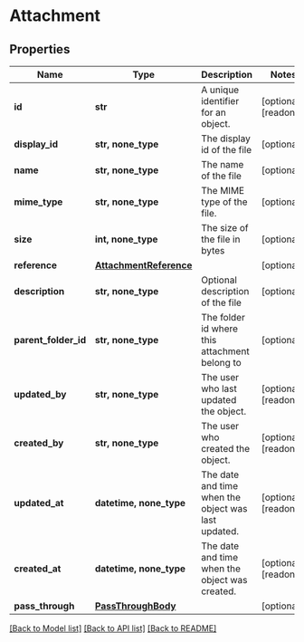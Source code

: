 # Attachment


## Properties
Name | Type | Description | Notes
------------ | ------------- | ------------- | -------------
**id** | **str** | A unique identifier for an object. | [optional] [readonly] 
**display_id** | **str, none_type** | The display id of the file | [optional] 
**name** | **str, none_type** | The name of the file | [optional] 
**mime_type** | **str, none_type** | The MIME type of the file. | [optional] 
**size** | **int, none_type** | The size of the file in bytes | [optional] 
**reference** | [**AttachmentReference**](AttachmentReference.md) |  | [optional] 
**description** | **str, none_type** | Optional description of the file | [optional] 
**parent_folder_id** | **str, none_type** | The folder id where this attachment belong to | [optional] 
**updated_by** | **str, none_type** | The user who last updated the object. | [optional] [readonly] 
**created_by** | **str, none_type** | The user who created the object. | [optional] [readonly] 
**updated_at** | **datetime, none_type** | The date and time when the object was last updated. | [optional] [readonly] 
**created_at** | **datetime, none_type** | The date and time when the object was created. | [optional] [readonly] 
**pass_through** | [**PassThroughBody**](PassThroughBody.md) |  | [optional] 

[[Back to Model list]](../../README.md#documentation-for-models) [[Back to API list]](../../README.md#documentation-for-api-endpoints) [[Back to README]](../../README.md)


